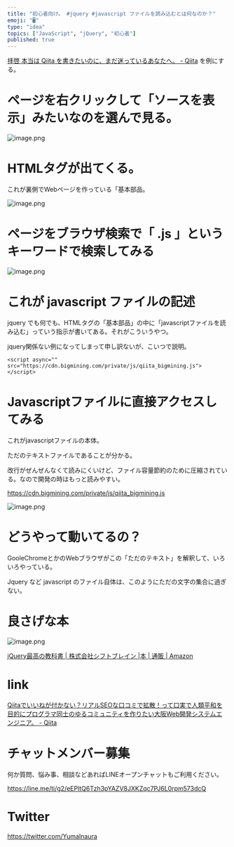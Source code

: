 ```yaml
---
title: "初心者向け。 #jquery #javascript ファイルを読み込むとは何なのか？"
emoji: "🖥"
type: "idea"
topics: ["JavaScript", "jQuery", "初心者"]
published: true
---
```


[拝啓 本当は Qiita を書きたいのに、まだ迷っているあなたへ。 - Qiita](https://qiita.com/YumaInaura/items/4d2c602d59c62daa9344) を例にする。

# ページを右クリックして「ソースを表示」みたいなのを選んで見る。

![image.png](https://qiita-image-store.s3.amazonaws.com/0/89618/3cc5abac-a57f-c05c-8238-99498cfb36b2.png)

# HTMLタグが出てくる。

これが裏側でWebページを作っている「基本部品。

![image.png](https://qiita-image-store.s3.amazonaws.com/0/89618/73bd6cb9-16f2-92d0-7ba7-d8dd1dcacb82.png)


# ページをブラウザ検索で「 .js 」というキーワードで検索してみる

![image.png](https://qiita-image-store.s3.amazonaws.com/0/89618/e5c2a6e8-c73f-87a4-f971-36bd98d546bd.png)

# これが javascript ファイルの記述

jquery でも何でも、HTMLタグの「基本部品」の中に「javascriptファイルを読み込む」っていう指示が書いてある。それがこういうやつ。

jquery関係ない例になってしまって申し訳ないが、こいつで説明。

```
<script async="" src="https://cdn.bigmining.com/private/js/qiita_bigmining.js"></script>
```

# Javascriptファイルに直接アクセスしてみる

これがjavascriptファイルの本体。

ただのテキストファイルであることが分かる。

改行がぜんぜんなくて読みにくいけど、ファイル容量節約のために圧縮されている。なので開発の時はもっと読みやすい。

https://cdn.bigmining.com/private/js/qiita_bigmining.js

![image.png](https://qiita-image-store.s3.amazonaws.com/0/89618/70bb19c1-f811-dce3-cc62-225f22bb4ab8.png)

# どうやって動いてるの？

GooleChromeとかのWebブラウザがこの「ただのテキスト」を解釈して、いろいろやっている。

Jquery など javascript のファイル自体は、このようにただの文字の集合に過ぎない。


# 良さげな本

![image.png](https://qiita-image-store.s3.amazonaws.com/0/89618/e082db94-8354-efa5-9f48-11984863f99b.png)

[jQuery最高の教科書 | 株式会社シフトブレイン |本 | 通販 | Amazon](https://www.amazon.co.jp/jQuery%E6%9C%80%E9%AB%98%E3%81%AE%E6%95%99%E7%A7%91%E6%9B%B8-%E6%A0%AA%E5%BC%8F%E4%BC%9A%E7%A4%BE%E3%82%B7%E3%83%95%E3%83%88%E3%83%96%E3%83%AC%E3%82%A4%E3%83%B3/dp/4797372214/ref=sr_1_1?ie=UTF8&qid=1545737970&sr=8-1&keywords=jquery)

# link

[Qiitaでいいねが付かない？リアルSEOな口コミで拡散！って口実で人類平和を目的にプログラマ同士のゆるコミュニティを作りたい大阪Web開発システムエンジニア。 - Qiita](https://qiita.com/YumaInaura/items/07b0c1230d18052aef9d)












<!-- Update From Qiita API -->

# チャットメンバー募集


何か質問、悩み事、相談などあればLINEオープンチャットもご利用ください。

https://line.me/ti/g2/eEPltQ6Tzh3pYAZV8JXKZqc7PJ6L0rpm573dcQ





# Twitter


https://twitter.com/YumaInaura


<!-- Update From Qiita API -->


